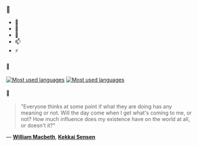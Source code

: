 ### 👋

- 🔭
- 🌱
- 💬
- 📫
- ⚡

#### 🧏

[![Most used languages](https://github-readme-stats-aynah.vercel.app/api/top-langs/?username=aynh&theme=solarized-dark&langs_count=6&layout=compact&hide_title=true)](https://github.com/anuraghazra/github-readme-stats#gh-dark-mode-only)
[![Most used languages](https://github-readme-stats-aynah.vercel.app/api/top-langs/?username=aynh&theme=solarized-light&langs_count=6&layout=compact&hide_title=true)](https://github.com/anuraghazra/github-readme-stats#gh-light-mode-only)

#### 💬

> "Everyone thinks at some point if what they are doing has any meaning or not. Will the day come when I get what's coming to me, or not? How much influence does my existence have on the world at all, or doesn't it?"

&mdash; [**William Macbeth**](https://myanimelist.net/character.php?q=William%20Macbeth&cat=character), [**Kekkai Sensen**](https://myanimelist.net/search/all?q=Kekkai%20Sensen&cat=all)
